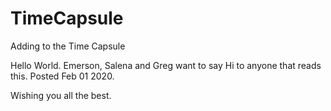 # TimeCapsule
Adding to the Time Capsule



Hello World.  Emerson, Salena and Greg want to say Hi to anyone that reads this.  Posted Feb 01 2020.  

Wishing you all the best.

